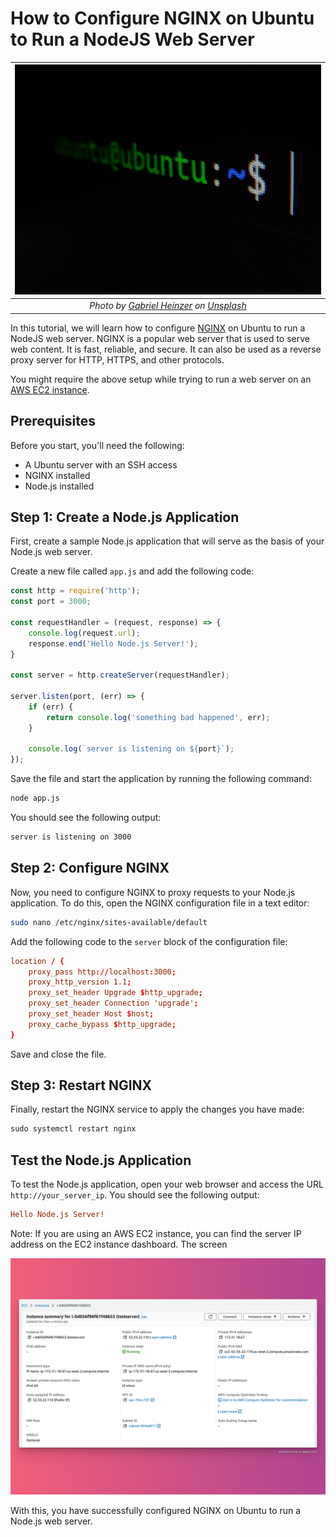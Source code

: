 # How to Configure NGINX on Ubuntu to Run a NodeJS Web Server

|                                 ![](images/96315802-a4a2-40bc-8267-c66f33b3c0db.png)                                |
| :-----------------------------------------------------------------------------------------------------------------: |
| *Photo by [Gabriel Heinzer](https://unsplash.com/@6heinz3r) on [Unsplash](https://unsplash.com/photos/xbEVM6oJ1Fs)* |

In this tutorial, we will learn how to configure [NGINX](https://www.nginx.com/) on Ubuntu to run a NodeJS web server. NGINX  is a popular web server that is used to serve web content. It is fast, reliable, and secure. It can  also be used as a reverse proxy server for HTTP, HTTPS, and other protocols.

You might require the above setup while trying to run a web server on an [AWS EC2 instance](https://aws.amazon.com/pm/ec2).

## Prerequisites

Before you start, you'll need the following:

* A Ubuntu server with an SSH access
* NGINX installed
* Node.js installed

## Step 1: Create a Node.js Application

First, create a sample Node.js application that will serve as the basis of your Node.js web server.

Create a new file called `app.js` and add the following code:

```js
const http = require('http');
const port = 3000;

const requestHandler = (request, response) => {
    console.log(request.url);
    response.end('Hello Node.js Server!');
}

const server = http.createServer(requestHandler);

server.listen(port, (err) => {
    if (err) {
        return console.log('something bad happened', err);
    }

    console.log(`server is listening on ${port}`);
});
```

Save the file and start the application by running the following command:

```bash
node app.js
```

You should see the following output:

```bash
server is listening on 3000
```

## Step 2: Configure NGINX

Now, you need to configure NGINX to proxy requests to your Node.js application. To do this, open the NGINX configuration file in a text editor:

```bash
sudo nano /etc/nginx/sites-available/default
```

Add the following code to the `server` block of the configuration file:

```conf
location / {
    proxy_pass http://localhost:3000;
    proxy_http_version 1.1;
    proxy_set_header Upgrade $http_upgrade;
    proxy_set_header Connection 'upgrade';
    proxy_set_header Host $host;
    proxy_cache_bypass $http_upgrade;
}
```

Save and close the file.

## Step 3: Restart NGINX

Finally, restart the NGINX service to apply the changes you have made:

```bat
sudo systemctl restart nginx
```

## Test the Node.js Application

To test the Node.js application, open your web browser and access the URL `http://your_server_ip`. You should see the following output:

```ini
Hello Node.js Server!
```

Note: If you are using an AWS EC2 instance, you can find the server IP address on the EC2 instance dashboard. The screen

![](images/c1290bf0-3ef6-4c8b-bbcc-f3074c6734fe.png)

With this, you have successfully configured NGINX on Ubuntu to run a Node.js web server.
